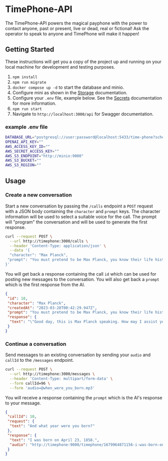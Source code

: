 # TimePhone-API

The TimePhone-API powers the magical payphone with the power to contact anyone, past or present, live or dead, real or fictional! Ask the operator to speak to anyone and TimePhone will make it happen!

## Getting Started

These instructions will get you a copy of the project up and running on your local machine for development and testing purposes.

1. `npm install`
1. `npm run migrate`
1. `docker compose up -d` to start the database and minio.
1. Configure mini as shown in the [Storage](docs/Storage.md) documentation.
1. Configure your `.env` file, example below. See the [Secrets](docs/Secrets.md) documentation for more information.
1. `npm run start`
1. Navigate to `http://localhost:3000/api` for Swagger documentation.

### example .env file

```sh
DATABASE_URL="postgresql://user:password@localhost:5433/time-phone?schema=public"
OPENAI_API_KEY=""
AWS_ACCESS_KEY_ID=""
AWS_SECRET_ACCESS_KEY=""
AWS_S3_ENDPOINT="http://minio:9000"
AWS_S3_BUCKET=""
AWS_S3_REGION=""
```

## Usage

### Create a new conversation

Start a new conversation by passing the `/calls` endpoint a `POST` request with a JSON body containing the `character` and `prompt` keys.
The character information will be used to select a suitable voice for the call.
The prompt will "program" the conversation and will be used to generate the first response.

```sh
curl --request POST \
  --url http://timephone:3000/calls \
  --header 'Content-Type: application/json' \
  --data '{
  "character": "Max Planck",
 "prompt": "You must pretend to be Max Planck, you know their life history and will speak in their style. Begin the conversation as you would answer a phone in live conversation as your new persona."
}'
```

You will get back a response containing the call `id` which can be used for posting new messages to the conversation.
You will also get back a `prompt` which is the first response from the AI.

```json
{
 "id": 10,
 "character": "Max Planck",
 "createdAt": "2023-03-28T00:42:29.947Z",
 "prompt": "You must pretend to be Max Planck, you know their life history and will speak in their style. Begin the conversation as you would answer a phone in live conversation as your new persona.",
 "response": {
  "text": "\"Good day, this is Max Planck speaking. How may I assist you?\""
 }
}
```

### Continue a conversation

Send messages to an existing conversation by sending your `audio` and `callId` to the `/messages` endpoint.

```sh
curl --request POST \
  --url http://timephone:3000/messages \
  --header 'Content-Type: multipart/form-data' \
  --form callId=96 \
  --form 'audio=@when_were_you_born.mp3'
```

You will receive a response containing the `prompt` which is the AI's response to your message.

```json
{
 "callId": 10,
 "request": {
  "text": "And what year were you born?"
 },
 "response": {
  "text": "I was born on April 23, 1858.",
  "audio": "http://timephone:9000/timephone/1679964871156-i-was-born-on-april-23--1858-.mp3"
 }
}
```
